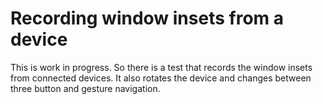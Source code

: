 # Recording window insets from a device

This is work in progress. So there is a test that records the window insets from connected devices. It also rotates the device and changes between three button and gesture navigation.
